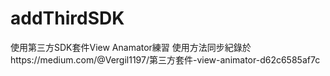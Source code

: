# addThirdSDK

使用第三方SDK套件View Anamator練習
使用方法同步紀錄於https://medium.com/@Vergil1197/第三方套件-view-animator-d62c6585af7c
